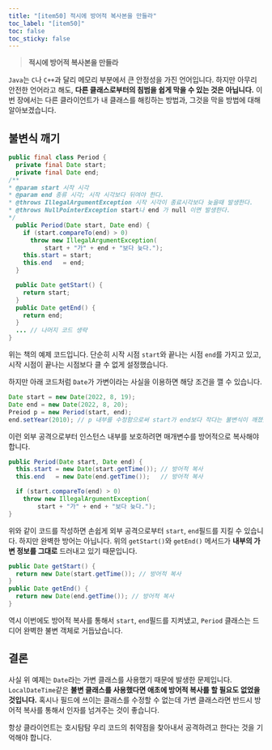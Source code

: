 ```yaml
---
title: "[item50] 적시에 방어적 복사본을 만들라"
toc_label: "[item50]"
toc: false
toc_sticky: false
---
```


> **적시에 방어적 복사본을 만들라**

`Java`는 `C`나 `C++`과 달리 메모리 부분에서 큰 안정성을 가진 언어입니다. 하지만 아무리 안전한 언어라고 해도, **다른 클래스로부터의 침범을 쉽게 막을 수 있는 것은 아닙니다.** 이번 장에서는 다른 클라이언트가 내 클래스를 해킹하는 방법과, 그것을 막을 방법에 대해 알아보겠습니다.

## 불변식 깨기
```java
public final class Period {
  private final Date start;
  private final Date end;
/**
* @param start 시작 시각
* @param end 종류 시각; 시작 시각보다 뒤여야 한다.
* @throws IllegalArgumentException 시작 시각이 종료시각보다 늦을때 발생한다.
* @throws NullPointerException start나 end 가 null 이면 발생한다.
*/
  public Period(Date start, Date end) {
    if (start.compareTo(end) > 0)
      throw new IllegalArgumentException(
          start + "가" + end + "보다 늦다.");
    this.start = start;
    this.end   = end;
  }

  public Date getStart() {
    return start;
  }
  public Date getEnd() {
    return end;
  }
  ... // 나머지 코드 생략
}
```
위는 책의 예제 코드입니다. 단순히 시작 시점 `start`와 끝나는 시점 `end`를 가지고 있고, 시작 시점이 끝나는 시점보다 클 수 없게 설정했습니다.

하지만 아래 코드처럼 `Date`가 가변이라는 사실을 이용하면 해당 조건을 깰 수 있습니다.
```java
Date start = new Date(2022, 8, 19);
Date end = new Date(2022, 8, 20);
Preiod p = new Period(start, end);
end.setYear(2010); // p 내부를 수정함으로써 start가 end보다 작다는 불변식이 깨졌습니다!
```

이런 외부 공격으로부터 인스턴스 내부를 보호하려면 매개변수를 방어적으로 복사해야 합니다.
```java
public Period(Date start, Date end) {
  this.start = new Date(start.getTime()); // 방어적 복사
  this.end   = new Date(end.getTime());   // 방어적 복사

  if (start.compareTo(end) > 0)
    throw new IllegalArgumentException(
        start + "가" + end + "보다 늦다.");
}
```
위와 같이 코드를 작성하면 손쉽게 외부 공격으로부터 `start`, `end`필드를 지킬 수 있습니다. 하지만 완벽한 방어는 아닙니다. 위의 `getStart()`와 `getEnd()` 메서드가 **내부의 가변 정보를 그대로** 드러내고 있기 때문입니다.

```java
public Date getStart() {
  return new Date(start.getTime()); // 방어적 복사
}
public Date getEnd() {
  return new Date(end.getTime()); // 방어적 복사
}
```
역시 이번에도 방어적 복사를 통해서 `start`, `end`필드를 지켜냈고, `Period` 클래스는 드디어 완벽한 불변 객체로 거듭났습니다.

## 결론
사실 위 예제는 `Date`라는 가변 클래스를 사용했기 때문에 발생한 문제입니다. `LocalDateTime`같은 **불변 클래스를 사용했다면 애초에 방어적 복사를 할 필요도 없었을 것입니다.** 혹시나 필드에 쓰이는 클래스를 수정할 수 없는데 가변 클래스라면 반드시 방어적 복사를 통해서 인자를 넘겨주는 것이 좋습니다.

항상 클라이언트는 호시탐탐 우리 코드의 취약점을 찾아내서 공격하려고 한다는 것을 기억해야 합니다.